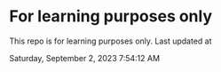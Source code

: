 # For learning purposes only
This repo is for learning purposes only.
Last updated at

Saturday, September 2, 2023 7:54:12 AM

